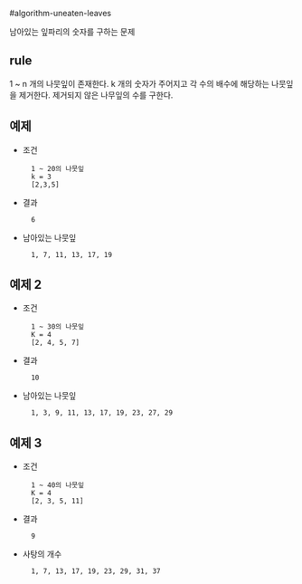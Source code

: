 #algorithm-uneaten-leaves


남아있는 잎파리의 숫자를 구하는 문제

## rule

1 ~ n 개의 나뭇잎이 존재한다.
k 개의 숫자가 주어지고 각 수의 배수에 해당하는 나뭇잎을 제거한다.
제거되지 않은 나무잎의 수를 구한다.


## 예제

* 조건

		1 ~ 20의 나뭇잎
		k = 3
		[2,3,5]

* 결과

 		6

		
		
	
* 남아있는 나뭇잎

		1, 7, 11, 13, 17, 19
	

## 예제 2

* 조건

		1 ~ 30의 나뭇잎
		K = 4
		[2, 4, 5, 7]

* 결과 
	
		10
	
* 남아있는 나뭇잎

		1, 3, 9, 11, 13, 17, 19, 23, 27, 29


## 예제 3

* 조건

		1 ~ 40의 나뭇잎
		K = 4
		[2, 3, 5, 11]


* 결과 
	
		9	
	
* 사탕의 개수 

		1, 7, 13, 17, 19, 23, 29, 31, 37
